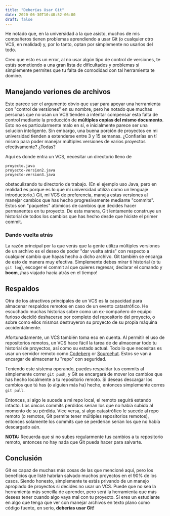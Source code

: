```yaml
---
title: "Deberías Usar Git"
date: 2020-06-30T10:40:52-06:00
draft: false
---
```

He notado que, en la universidad a la que asisto, muchos de mis compañeros
tienen problemas aprendiendo a usar Git (o cualquier otro VCS, en realidad) y,
por lo tanto, optan por simplemente no usarlos del todo.

Creo que esto es un error, al no usar algún tipo de control de versiones, te estás sometiendo a una gran lista de dificultades y problemas si simplemente permites que tu falta de comodidad con tal herramienta te domine.

## Manejando veriones de archivos
Este parece ser el argumento obvio que usar para apoyar una herramienta con "control de versiones" en su nombre, pero he notado que muchas personas que no usan un VCS tienden a intentar compensar esta falta de control mediante la producción de **múltiples copias del mismo documento**.
Esto no es particularmente malo en sí, e inicialmente parece ser una solución inteligente.
Sin embargo, una buena porción de proyectos en mi universidad tienden a extenderse entre 3 y 15 semanas. ¿Confiarías en tí mismo para poder manejar múltiples versiones de varios proyectos efectivamente? ¿Todas?

Aquí es donde entra un VCS, necesitar un directorio lleno de

	proyecto.java
	proyecto-version2.java
	proyecto-version3.java

obstaculizando tu directorio de trabajo. (En el ejemplo uso Java, pero en realidad es porque es lo que mi universidad utiliza como un lenguaje introductorio.)
Git, mi VCS de preferencia, maneja estas versiones al manejar cambios que has hecho progresivamente mediante "commits".
Estos son "paquetes" atómicos de cambios que decides hacer permanentes en tu proyecto. De esta manera, Git lentamente construye un historial de todos los cambios que has hecho desde que hiciste el primer commit.

### Dando vuelta atrás
La razón principal por la que verás que la gente utiliza múltiples versiones de un archivo es el deseo de poder "dar vuelta atrás" con respecto a cualquier cambio que hayas hecho a dicho archivo. Git también se encarga de esto de manera muy efectiva. Simplemente debes mirar ti historial (o tu `git log`), escoger el commit al que quieres regresar, declarar el comando y **boom**, ¡has viajado hacia atrás en el tiempo!

## Respaldos
Otra de los atractivos principales de un VCS es la capacidad para almacenar respaldos remotos en caso de un evento catastrófico.
He escuchado muchas historias sobre como un ex-compañero de equipo furioso decidió deshacerse por completo del repositorio del proyecto, o sobre como ellos mismos destruyeron su proyecto de su propia máquina accidentalmente.

Afortunadamente, un VCS también toma eso en cuenta.
Al permitir el uso de repositorios remotos, un VCS hace fácil la tarea de de almacenar todo tu historial de proyectos, así como su estado actual.
Todo lo que necesitas es usar un servidor remoto como [Codeberg](https://codeberg.org) or [Sourcehut](https://sr.ht).
Estos se van a encargar de almacenar tu "repo" con seguridad.

Teniendo este sistema operando, puedes respaldar tus commits al simplemente correr `git push`, y Git se encargará de mover los cambios que has hecho localmente a tu repositorio remoto. Si deseas descargar los cambios que tú has (o alguien más ha) hecho, entonces simplemente corres `git pull`.

Entonces, si algo le sucede a mi repo local, el remoto seguirá estando intacto. Los únicos commits perdidos serían los que no había subido al momento de su pérdida.
Vice versa, si algo catastrófico le sucede al repo remoto (o remotos, Git permite tener múltiples repositorios remotos), entonces solamente los commits que se perderían serían los que no había descargado aún.

**NOTA:** Recuerda que si no subes regularmente tus cambios a tu repositorio remoto,
entonces no hay nada que Git pueda hacer para salvarte.

## Conclusión
Git es capaz de muchas más cosas de las que mencioné aquí,
pero los beneficios que listé habrían salvado muchos proyectos en el 90% de los casos.
Siendo honesto, simplemente te estás privando de un manejo apropiado de proyectos
si decides no usar un VCS.
Puede que no sea la herramienta más sencilla de aprender, pero será la herramienta
que más desees tener cuando algo vaya mal con tu proyecto.
Si eres un estudiante en algo que tenga que ver con manejar archivos en texto plano
como código fuente, en serio, **deberías usar Git!**
